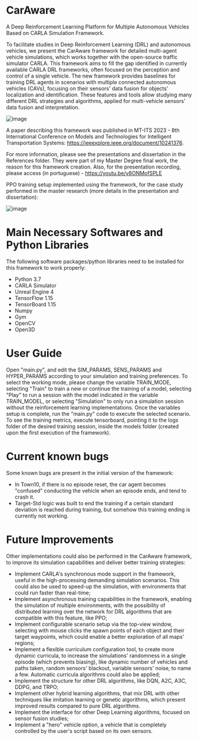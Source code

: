 # CarAware
A Deep Reinforcement Learning Platform for Multiple Autonomous Vehicles Based on CARLA Simulation Framework.

To facilitate studies in Deep Reinforcement Learning (DRL) and autonomous vehicles, we present the CarAware framework for detailed multi-agent vehicle simulations, which works together with the open-source traffic simulator CARLA. This framework aims to fill the gap identified in currently available CARLA DRL frameworks, often focused on the perception and control of a single vehicle. The new framework provides baselines for training DRL agents in scenarios with multiple connected autonomous vehicles (CAVs), focusing on their sensors' data fusion for objects' localization and identification. These features and tools allow studying many different DRL strategies and algorithms, applied for multi-vehicle sensors' data fusion and interpretation.

![image](https://github.com/user-attachments/assets/749f998e-21b8-456d-8301-433d0f49c2d7)

A paper describing this framework was published in MT-ITS 2023 - 8th International Conference on Models and Technologies for Intelligent Transportation Systems: https://ieeexplore.ieee.org/document/10241376.

For more information, please see the presentations and dissertation in the References folder. They were part of my Master Degree final work, the reason for this framework creation.
Also, for the presentation recording, please access (in portuguese) - https://youtu.be/y8ONMofSPLE

PPO training setup implemented using the framework, for the case study performed in the master research (more details in the presentation and dissertation):

![image](https://github.com/user-attachments/assets/7ce81925-cb9c-443e-a61c-1e3cb8c5f606)

# Main Necessary Softwares and Python Libraries
The following software packages/python libraries need to be installed for this framework to work properly:

- Python 3.7
- CARLA Simulator
- Unreal Engine 4
- TensorFlow 1.15
- TensorBoard 1.15
- Numpy
- Gym
- OpenCV
- Open3D

# User Guide
Open "main.py", and edit the SIM_PARAMS, SENS_PARAMS and HYPER_PARAMS according to your simulation and training preferences.
To select the working mode, please change the variable TRAIN_MODE, selecting "Train" to train a new or continue the training of a model, selecting "Play" to run a session with the model indicated in the variable TRAIN_MODEL, or selecting "Simulation" to only run a simulation session without the reinforcement learning implementations.
Once the variables setup is complete, run the "main.py" code to execute the selected scenario. To see the training metrics, execute tensorboard, pointing it to the logs folder of the desired training session, inside the models folder (created upon the first execution of the framework).

# Current known bugs
Some known bugs are present in the initial version of the framework:

- In Town10, if there is no episode reset, the car agent becomes "confused" conducting the vehicle when an episode ends, and tend to crash it.
- Target-Std logic was built to end the training if a certain standard deviation is reached during training, but somehow this training ending is currently not working.

# Future Improvements
Other implementations could also be performed in the CarAware framework, to improve its simulation capabilities and deliver better training strategies:

- Implement CARLA's synchronous mode support in the framework, useful in the high-processing demanding simulation scenarios. This could also be used to speed-up the simulation, with environments that could run faster than real-time;
- Implement asynchronous training capabilities in the framework, enabling the simulation of multiple environments, with the possibility of distributed learning over the network for DRL algorithms that are compatible with this feature, like PPO;
- Implement configurable scenario setup via the top-view window, selecting with mouse clicks the spawn points of each object and their target waypoints, which could enable a better exploration of all maps' regions;
- Implement a flexible curriculum configuration tool, to create more dynamic curricula, to increase the simulations' randomness in a single episode (which prevents biasing), like dynamic number of vehicles and paths taken, random sensors' blackout, variable sensors' noise, to name a few. Automatic curricula algorithms could also be applied;
- Implement the structure for other DRL algorithms, like DQN, A2C, A3C, DDPG, and TRPO;
- Implement other hybrid learning algorithms, that mix DRL with other techniques like imitation learning or genetic algorithms, which present improved results compared to pure DRL algorithms.
- Implement the interface for other Deep Learning algorithms, focused on sensor fusion studies;
- Implement a "hero" vehicle option, a vehicle that is completely controlled by the user's script based on its own sensors.
